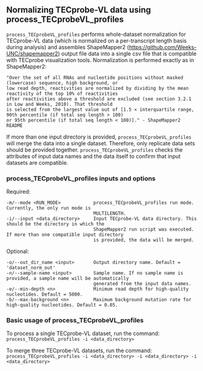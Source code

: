 ## Normalizing TECprobe-VL data using process_TECprobeVL_profiles  

`process_TECprobeVL_profiles` performs whole-dataset normalization for TECprobe-VL data (which is normalized on a per-transcript length basis during analysis) and assembles ShapeMapper2 (https://github.com/Weeks-UNC/shapemapper2) output file data into a single csv file that is compatible with TECprobe visualization tools. Normalization is performed exactly as in ShapeMapper2:

```
"Over the set of all RNAs and nucleotide positions without masked (lowercase) sequence, high background, or
low read depth, reactivities are normalized by dividing by the mean reactivity of the top 10% of reactivities
after reactivities above a threshold are excluded (see section 3.2.1 in Low and Weeks, 2010). That threshold
is selected from the largest value out of [1.5 × interquartile range, 90th percentile (if total seq length > 100)
or 95th percentile (if total seq length < 100)]." - ShapeMapper2 README
```

If more than one input directory is provided, `process_TECprobeVL_profiles` will merge the data into a single dataset. Therefore, only replicate data sets should be provided together. `process_TECprobeVL_profiles` checks the attributes of input data names and the data itself to confirm that input datasets are compatible.

### process_TECprobeVL_profiles inputs and options
  
Required:
```
-m/--mode <RUN_MODE>            process_TECprobeVL_profiles run mode. Currently, the only run mode is
                                MULTILENGTH.
-i/--input <data_directory>     Input TECprobe-VL data directory. This should be the directory in which the
                                ShapeMapper2 run script was executed. If more than one compatible input directory
                                is provided, the data will be merged.
```
 
Optional:
```
-o/--out_dir_name <input>       Output directory name. Default = 'dataset_norm_out'
-n/--sample-name <input>        Sample name. If no sample name is provided, a sample name will be automatically
                                generated from the input data names.
-e/--min-depth <n>              Minimum read depth for high-quality nucleotides. Default = 5000.
-b/--max-background <n>         Maximum background mutation rate for high-quality nucleotides. Default = 0.05.
```

### Basic usage of process_TECprobeVL_profiles

To process a single TECprobe-VL dataset, run the command: 
`process_TECprobeVL_profiles -i <data_directory>`

To merge three TECprobe-VL datasets, run the command: 
`process_TECprobeVL_profiles -i <data_directory> -i <data_directory> -i <data_directory>`
